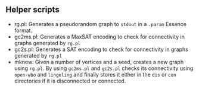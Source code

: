 ## Helper scripts

* rg.pl: Generates a pseudorandom graph to `stdout` in a `.param` Essence format.
* gc2ms.pl: Generates a MaxSAT encoding to check for connectivity in graphs generated by `rg.pl`
* gc2s.pl: Generates a SAT encoding to check for connectivity in graphs generated by `rg.pl`
* mknew: Given a number of vertices and a seed, creates a new graph using `rg.pl`. By using `gc2ms.pl` and `gc2s.pl` checks its connectivity using `open-wbo` and `lingeling` and finally stores it either in the `dis` or `con` directories if it is disconnected or connected.
